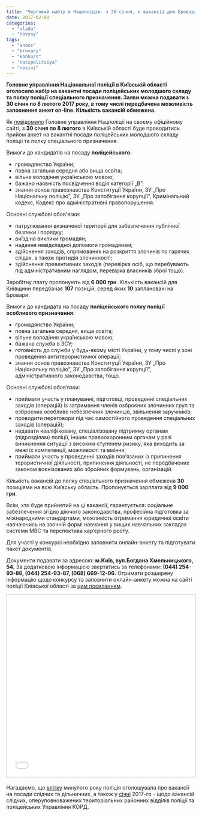 ```yaml
---
title: "Черговий набір в Нацполіцію: з 30 січня, є вакансії для Броварів"
date: 2017-02-01
categories: 
  - "vlada"
  - "novyny"
tags: 
  - "anons"
  - "brovary"
  - "konkurs"
  - "natspolitsiya"
  - "novini"
---
```


**Головне управління Національної поліції в Київській області оголосило набір на вакантні посади поліцейських молодшого складу та полку поліції спеціального призначення. Заяви можна подавати з 30 січня по 8 лютого 2017 року, в тому числі передбачена можливість заповнення анкет on-line. Кількість вакансій обмежена.**

Як [повідомило](https://kv.npu.gov.ua/uk/publish/article/229412) Головне управління Нацполіції на своєму офіційному сайті, з **30 січня по 8 лютого** в Київській області буде проводитись прийом анкет на вакантні посади поліцейських молодшого складу поліції та полку спеціального призначення.

Вимоги до кандидатів на посаду **поліцейського**:

- громадянство України;
- повна загальна середня або вища освіта;
- вільне володіння українською мовою;
- бажано наявність посвідчення водія категорії „В”;
- знання основ правознавства Конституції України, ЗУ „Про Національну поліцію”, ЗУ „Про запобігання корупції”, Кримінальний кодекс, Кодекс про адміністративні правопорушення.

Основні службові обов'язки:

- патрулювання визначеної території для забезпечення публічної безпеки і порядку;
- виїзд на виклики громадян;
- надання невідкладної допомоги громадянам;
- здійснення заходів, спрямованих на розкриття злочинів по гарячих слідах, а також протидія злочинності;
- здійснення превентивних заходів (перевірка осіб, що перебувають під адміністративним наглядом, перевірка власників зброї тощо).

Заробітну плату пропонують від **6 000 грн**. Кількість вакансій для Київщини передбачає **107** позицій, серед яких **10** заплановані на Бровари.

Вимоги до кандидата на посаду **поліцейського полку поліції особливого призначення**:

- громадянство України;
- повна загальна середня, вища освіта;
- вільне володіння українською мовою;
- бажана служба в ЗСУ;
- готовність до служби у будь-якому місті України, у тому числі у зоні проведення антитерористичної операції;
- знання основ правознавства Конституції України, ЗУ „Про Національну поліцію”, ЗУ „Про запобігання корупції”, адміністративного законодавства, тощо.

Основні службові обов’язки:

- приймати участь у плануванні, підготовці, проведенні спеціальних заходів (операцій) із затримання членів озброєних злочинних груп та озброєних особливо небезпечних злочинців, звільнення заручників;
- проводити переговори під час самостійного проведення спеціальних заходів (операцій);
- надавати кваліфіковану, спеціалізовану підтримку органам (підрозділам) поліції, іншим правоохоронним органам у разі виникнення ситуації з високим ступенем ризику, яка виходить за межі їх компетенції, можливості та вміння;
- приймати участь у проведенні заходів пов’язаних із припинення терористичної діяльності, припинення діяльності, не передбачених законом воєнізованих або збройних формувань, організацій.

Кількість вакансій до полку спеціального призначення обмежена **30** позиціями на всю Київську область. Пропонується зарплата від **9 000 грн**.

Всім, хто буде прийнятий на ці вакансії, гарантується: соціальне забезпечення згідно діючого законодавства, професійна підготовка за міжнародними стандартами, можливість отримання юридичної освіти навчаючись на заочній формі навчання у вищих навчальних закладах системи МВС та перспектива кар’єрного росту.

Для участі у конкурсі необхідно заповнити онлайн-анкету та підготувати пакет документів.

Документи подавати за адресою: **м.Київ, вул.Богдана Хмельницького, 54.** За додатковою інформацією звертатись за телефонами: **(044) 254-93-86, (044) 254-93-87, (068) 669-12-06.** Отримати розширену інформацію щодо конкурсу та заповнити онлайн-анкету можна на сайті поліції Київської області за [цим посиланням](https://kv.npu.gov.ua/uk/publish/article/229412).

<iframe style="border: 1px solid #CCC; border-width: 1px; margin-bottom: 5px; max-width: 100%;" src="//www.slideshare.net/slideshow/embed_code/key/pnkgXyNwbTfwTw" width="595" height="485" frameborder="0" marginwidth="0" marginheight="0" scrolling="no" allowfullscreen="allowfullscreen"></iframe>

Нагадаємо, що [влітку](https://mpz.brovary.org/vakansiyi-politsiya-shukaye-8-slidchyh-ta-31-dilnychnogo-dlya-brovarskogo-viddilku/) минулого року поліція оголошувала про вакансії на посади слідчих та дільничних, а також у [січні](https://mpz.brovary.org/natspolitsiya-kyyivshhyny-ogolosyla-konkurs-na-posady-slidchyh-operiv-ta-u-kord/) 2017-го - щодо вакансій слідчих, оперуповноважених територіальних районних відділів поліції та поліцейських Управління КОРД.
